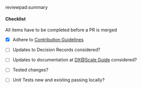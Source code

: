 
reviewpad:summary


#### Checklist
All items have to be completed before a PR is merged

- [x] Adhere to [Contribution Guidelines](https://docs.dxatscale.io/about-us/contributing-to-dx-scale)
- [ ] Updates to Decision Records considered?
- [ ] Updates to documentation at [DX@Scale Guide](https://github.com/dxatscale/dxatscale-guide) considered?
- [ ] Tested changes?
- [ ] Unit Tests new and existing passing locally?

